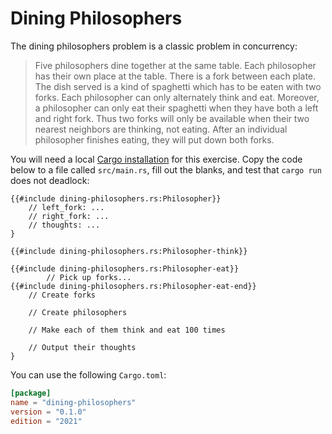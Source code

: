 # Dining Philosophers

The dining philosophers problem is a classic problem in concurrency:

> Five philosophers dine together at the same table. Each philosopher has their
> own place at the table. There is a fork between each plate. The dish served is
> a kind of spaghetti which has to be eaten with two forks. Each philosopher can
> only alternately think and eat. Moreover, a philosopher can only eat their
> spaghetti when they have both a left and right fork. Thus two forks will only
> be available when their two nearest neighbors are thinking, not eating. After
> an individual philosopher finishes eating, they will put down both forks.

You will need a local [Cargo installation](../../cargo/running-locally.md) for
this exercise. Copy the code below to a file called `src/main.rs`, fill out the
blanks, and test that `cargo run` does not deadlock:

<!-- File src/main.rs -->

```rust,compile_fail
{{#include dining-philosophers.rs:Philosopher}}
    // left_fork: ...
    // right_fork: ...
    // thoughts: ...
}

{{#include dining-philosophers.rs:Philosopher-think}}

{{#include dining-philosophers.rs:Philosopher-eat}}
        // Pick up forks...
{{#include dining-philosophers.rs:Philosopher-eat-end}}
    // Create forks

    // Create philosophers

    // Make each of them think and eat 100 times

    // Output their thoughts
}
```

You can use the following `Cargo.toml`:

<!-- File Cargo.toml -->

```toml
[package]
name = "dining-philosophers"
version = "0.1.0"
edition = "2021"
```
